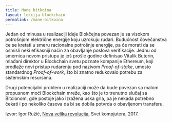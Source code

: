 ```yaml
---
title: Mane bitkoina
layout: lekcija-blockchain
permalink: /mane-bitkoina
---
```


Jedan od minusa u realizaciji ideje Blokčejna povezan je sa visokom potrošnjom električne energije koju uzrokuju rudari. Budućnost čovečanstva će se kretati u smeru racionalne potrošnje energije, pa će morati da se osmisli neki efikasniji način za obavljanje poslova verifikacije. Jednu od smernica novom pristupu je još prošle godine definisao Vitalik Buterin, mlađani direktor u Blockchain svetu poznate kompanije Ethereum, koji predlaže novi pristup rudarenju pod nazivom *Proof-of-stake*, umesto standardnog *Proof-of-work*, što bi znatno redukovalo potrebu za sistemskim resursima. 

Drugi potencijalni problem u realizaciji može da bude povezan sa malom propusnom moći Blockchain mreže, kao što je to trenutno slučaj sa Bitcionom, gde postoje jako izražena uska grla, pa je nekada potrebno čekati i po nekoliko časova da bi se dobila potvrda o obavljenom transferu.


Izvor: Igor Ružić, [Nova velika revolucija](http://www.sk.rs/2017/07/skin01.html), Svet kompjutera, 2017.
